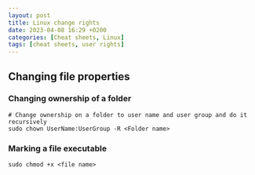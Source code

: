```yaml
---
layout: post
title: Linux change rights
date: 2023-04-08 16:29 +0200
categories: [Cheat sheets, Linux]
tags: [cheat sheets, user rights] 
---
```

## Changing file properties
### Changing ownership of a folder
```shell
# Change ownership on a folder to user name and user group and do it recursively
sudo chown UserName:UserGroup -R <Folder name>
```
### Marking a file executable
```shell
sudo chmod +x <file name>
```
